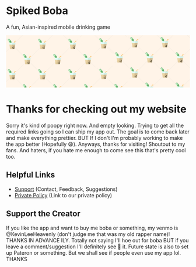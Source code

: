 # Spiked Boba
A fun, Asian-inspired mobile drinking game


![Background](./bg.png)

# Thanks for checking out my website

Sorry it's kind of poopy right now. And empty looking. Trying to get all the required links going so I can ship my app out. The goal is to come back later and make everything prettier. BUT If I don't I'm probably working to make the app better (Hopefully 😩). Anyways, thanks for visiting! Shoutout to my fans. And haters, if you hate me enough to come see this that's pretty cool too.

## Helpful Links

*   [Support](./pages/support/index.html) (Contact, Feedback, Suggestions)
*   [Private Policy](./pages/pp/pp.html) (Link to our private policy)

## Support the Creator
If you like the app and want to buy me boba or something, my venmo is @KevinLeeHeavenly (don't judge me that was my old rapper name)! THANKS IN ADVANCE ILY. Totally not saying I'll hoe out for boba BUT if you leave a comment/suggestion I'll definitely see 👀 it. Future state is also to set up Pateron or something. But we shall see if people even use my app lol. THANKS  


